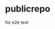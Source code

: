 # publicrepo
for e2e test



















































































































































































































































































































































































































































































































































































































































































































































































































































































































































































